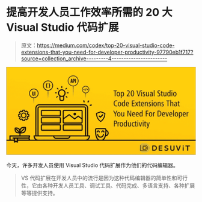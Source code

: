 # 提高开发人员工作效率所需的 20 大 Visual Studio 代码扩展

> 原文：<https://medium.com/codex/top-20-visual-studio-code-extensions-that-you-need-for-developer-productivity-97790eb1f717?source=collection_archive---------4----------------------->

![](img/31a9f4416a9286b0f5b869db163a8956.png)

今天，许多开发人员使用 Visual Studio 代码扩展作为他们的代码编辑器。

> VS 代码扩展在开发人员中的流行是因为这种代码编辑器的简单性和可行性，它由各种开发人员工具、调试工具、代码完成、多语言支持、各种扩展等等提供支持。